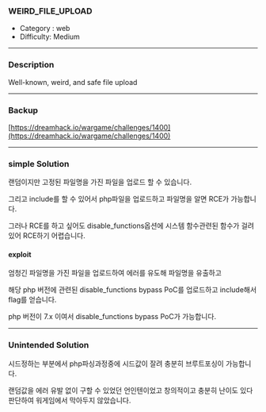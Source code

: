 ### WEIRD_FILE_UPLOAD

- Category : web
- Difficulty: Medium

---

### Description

Well-known, weird, and safe file upload

---


### Backup
[https://dreamhack.io/wargame/challenges/1400](https://dreamhack.io/wargame/challenges/1400)

---

### simple Solution
랜덤이지만 고정된 파일명을 가진 파일을 업로드 할 수 있습니다.

그리고 include를 할 수 있어서 php파일을 업로드하고 파일명을 알면 RCE가 가능합니다.

그러나 RCE를 하고 싶어도 disable_functions옵션에 시스템 함수관련된 함수가 걸려있어 RCE하기 어렵습니다. 

#### exploit
엄청긴 파일명을 가진 파일을 업로드하여 에러를 유도해 파일명을 유출하고 

해당 php 버전에 관련된 disable_functions bypass PoC를 업로드하고 include해서 flag를 얻습니다. 

php 버전이 7.x 이여서 disable_functions bypass PoC가 가능합니다. 

---

### Unintended Solution
시드정하는 부분에서 php파싱과정중에 시드값이 잘려 충분히 브루트포싱이 가능합니다.

랜덤값을 에러 유발 없이 구할 수 있었던 언인텐이었고 창의적이고 충분히 난이도 있다 판단하여 워게임에서 막아두지 않았습니다.